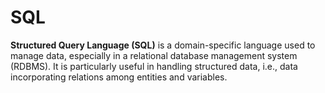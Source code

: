 # SQL 

**Structured Query Language (SQL)** is a domain-specific language used to manage data, especially in a relational database management system (RDBMS). It is particularly useful in handling structured data, i.e., data incorporating relations among entities and variables. 